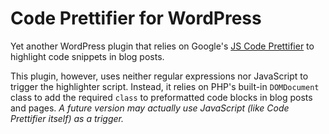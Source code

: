 # Code Prettifier for WordPress
Yet another WordPress plugin that relies on Google's [JS Code Prettifier](https://github.com/google/code-prettify) to highlight code snippets in blog posts.

This plugin, however, uses neither regular expressions nor JavaScript to trigger the highlighter script. Instead, it relies on PHP's built-in `DOMDocument` class to add the required `class` to preformatted code blocks in blog posts and pages. _A future version may actually use JavaScript (like Code Prettifier itself) as a trigger._
